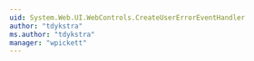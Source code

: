 ```yaml
---
uid: System.Web.UI.WebControls.CreateUserErrorEventHandler
author: "tdykstra"
ms.author: "tdykstra"
manager: "wpickett"
---
```

